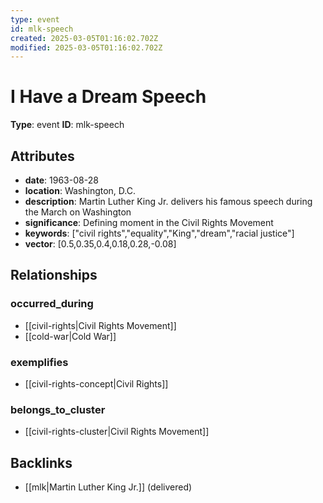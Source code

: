 ```yaml
---
type: event
id: mlk-speech
created: 2025-03-05T01:16:02.702Z
modified: 2025-03-05T01:16:02.702Z
---
```


# I Have a Dream Speech

**Type**: event
**ID**: mlk-speech

## Attributes

- **date**: 1963-08-28
- **location**: Washington, D.C.
- **description**: Martin Luther King Jr. delivers his famous speech during the March on Washington
- **significance**: Defining moment in the Civil Rights Movement
- **keywords**: ["civil rights","equality","King","dream","racial justice"]
- **vector**: [0.5,0.35,0.4,0.18,0.28,-0.08]

## Relationships

### occurred_during

- [[civil-rights|Civil Rights Movement]]
- [[cold-war|Cold War]]

### exemplifies

- [[civil-rights-concept|Civil Rights]]

### belongs_to_cluster

- [[civil-rights-cluster|Civil Rights Movement]]

## Backlinks

- [[mlk|Martin Luther King Jr.]] (delivered)

